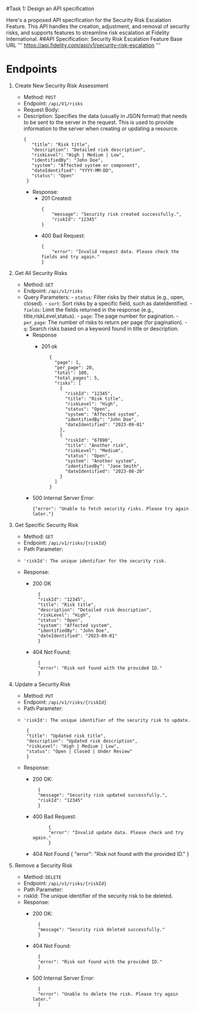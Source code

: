 #Task 1: Design an API specification

Here's a proposed API specification for the Security Risk Escalation Feature. 
This API handles the creation, adjustment, and removal of security risks, and supports features to streamline risk escalation at Fidelity International.
##API Specification: Security Risk Escalation Feature
Base URL
'''
https://api.fidelity.com/api/v1/security-risk-escalation
'''

# Endpoints
1. Create New Security Risk Assessment
     * Method: `POST`
     * Endpoint: `/api/V1/risks`
     * Request Body: 
     * Description: Specifies the data (usually in JSON format) that needs to be sent to the server in the request. This is used to provide information to the server when creating or updating a resource.
       ```
       {
          "title": "Risk title",
          "description": "Detailed risk description",
          "riskLevel": "High | Medium | Low",
          "identifiedBy": "John Doe",
          "system": "Affected system or component",
          "dateIdentified": "YYYY-MM-DD",
          "status": "Open"
        }
       ```
       * Response:
            - 201 Created:
              ```
              {
                  "message": "Security risk created successfully.",
                  "riskId": "12345"
              }

              ```
            - 400 Bad Request:
              ```
              {
                  "error": "Invalid request data. Please check the fields and try again."
              }
              ```
              
2. Get All Security Risks
     * Method: `GET`
     * Endpoint: `/api/v1/risks`
     * Query Parameters:
           - `status`: Filter risks by their status (e.g., open, closed).
           - `sort`: Sort risks by a specific field, such as dateIdentified.
           - `fields`: Limit the fields returned in the response (e.g., title,riskLevel,status).
           - `page`: The page number for pagination.
           - `per_page`: The number of risks to return per page (for pagination).
           - `q`: Search risks based on a keyword found in title or description.
       * Response 
           * 201 ok
       
                    {
                      "page": 1,
                      "per_page": 20,
                      "total": 100,
                      "total_pages": 5,
                      "risks": [
                        {
                          "riskId": "12345",
                          "title": "Risk title",
                          "riskLevel": "High",
                          "status": "Open",
                          "system": "Affected system",
                          "identifiedBy": "John Doe",
                          "dateIdentified": "2023-09-01"
                        },
                        {
                          "riskId": "67890",
                          "title": "Another risk",
                          "riskLevel": "Medium",
                          "status": "Open",
                          "system": "Another system",
                          "identifiedBy": "Jane Smith",
                          "dateIdentified": "2023-08-20"
                        }
                      ]
                    }

                
        * 500 Internal Server Error:
            ```
            {"error": "Unable to fetch security risks. Please try again later."}
            ```


3. Get Specific Security Risk
     * Method: `GET`
     * Endpoint: `/api/v1/risks/{riskId}`
     * Path Parameter:
     *     'riskId': The unique identifier for the security risk.
     * Response:
        * 200 OK
                
                {
                "riskId": "12345",
                "title": "Risk title",
                "description": "Detailed risk description",
                "riskLevel": "High",
                "status": "Open",
                "system": "Affected system",
                "identifiedBy": "John Doe",
                "dateIdentified": "2023-09-01"
                }
               
          
        * 404 Not Found:
      
                {
                "error": "Risk not found with the provided ID."
                }


4. Update a Security Risk
     * Method: `PUT`
     * Endpoint: `/api/v1/risks/{riskId}`
     * Path Parameter:
     *     'riskId': The unique identifier of the security risk to update.

            {
            "title": "Updated risk title",
            "description": "Updated risk description",
            "riskLevel": "High | Medium | Low",
            "status": "Open | Closed | Under Review"
            }

    * Response:
        * 200 OK:

                {
                "message": "Security risk updated successfully.",
                "riskId": "12345"
                }

        * 400 Bad Request: 

                    {
                    "error": "Invalid update data. Please check and try again."
                    }

        * 404 Not Found
                    {
                      "error": "Risk not found with the provided ID."
                    }


5. Remove a Security Risk
     * Method: `DELETE`
     * Endpoint: `/api/v1/risks/{riskId}`
     * Path Parameter:
    * riskId: The unique identifier of the security risk to be deleted.
    * Response: 
        * 200 OK: 

                {
                "message": "Security risk deleted successfully."
                }

        * 404 Not Found: 

                {
                "error": "Risk not found with the provided ID."
                }

        * 500 Internal Server Error:

                {
                "error": "Unable to delete the risk. Please try again later."
                }


